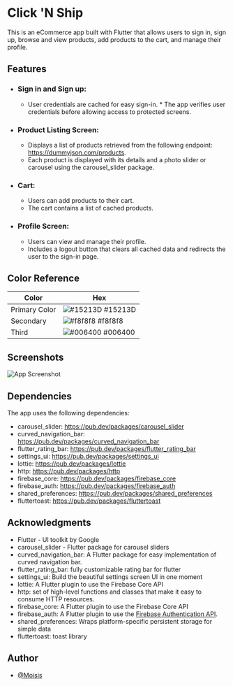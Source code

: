 # Click 'N Ship 
This is an eCommerce app built with Flutter that allows users to sign in, sign up, browse and view products, add products to the cart, and manage their profile.

## Features
*  ### Sign in and Sign up:

      *  User credentials are cached for easy sign-in.
        * The app verifies user credentials before allowing access to protected screens.
* ### Product Listing Screen:
     * Displays a list of products retrieved from the following endpoint: https://dummyjson.com/products.
     * Each product is displayed with its details and a photo slider or carousel using the carousel_slider package.
* ### Cart:

   * Users can add products to their cart.
   * The cart contains a list of cached products.

* ### Profile Screen:

    * Users can view and manage their profile.
    * Includes a logout button that clears all cached data and redirects the user to the sign-in page.



## Color Reference

| Color             | Hex                                                                |
| ----------------- | ------------------------------------------------------------------ |
| Primary Color| ![#15213D](https://via.placeholder.com/10/15213D]?text=+) #15213D |
|Secondary | ![#f8f8f8](https://via.placeholder.com/10/f8f8f8?text=+) #f8f8f8 |
| Third | ![#006400](https://via.placeholder.com/10/006400?text=+) #006400 |



## Screenshots

![App Screenshot](https://github.com/Moisis/Click_N_Ship/assets/19711568/dfbee7cb-e799-49b9-ae07-c10ac456268b)



## Dependencies
The app uses the following dependencies:

 * carousel_slider: https://pub.dev/packages/carousel_slider
 * curved_navigation_bar: https://pub.dev/packages/curved_navigation_bar
* flutter_rating_bar: https://pub.dev/packages/flutter_rating_bar 
* settings_ui: https://pub.dev/packages/settings_ui
* lottie: https://pub.dev/packages/lottie  
* http: https://pub.dev/packages/http
* firebase_core: https://pub.dev/packages/firebase_core  
* firebase_auth: https://pub.dev/packages/firebase_auth 
* shared_preferences: https://pub.dev/packages/shared_preferences
* fluttertoast: https://pub.dev/packages/fluttertoast



## Acknowledgments
- Flutter - UI toolkit by Google
- carousel_slider - Flutter package for carousel sliders
- curved_navigation_bar: A Flutter package for easy implementation of curved navigation bar.
- flutter_rating_bar: fully customizable rating bar for flutter 
- settings_ui: Build the beautiful settings screen UI in one moment
- lottie: A Flutter plugin to use the Firebase Core API
- http: set of high-level functions and classes that make it easy to consume HTTP resources. 
- firebase_core: A Flutter plugin to use the Firebase Core API
- firebase_auth: A Flutter plugin to use the [Firebase Authentication API](https://firebase.google.com/products/auth/). 
- shared_preferences: Wraps platform-specific persistent storage for simple data 
- fluttertoast: toast library



## Author

- [@Moisis](https://github.com/Moisis)
